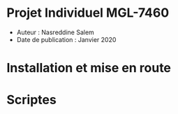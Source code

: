 # Projet Individuel MGL-7460 

  * Auteur : Nasreddine Salem
  * Date de publication : Janvier 2020


# Installation et mise en route

# Scriptes

